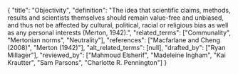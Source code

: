 {
    "title": "Objectivity",
    "definition": "The idea that scientific claims, methods, results and scientists themselves should remain value-free and unbiased, and thus not be affected by cultural, political, racial or religious bias as well as any personal interests (Merton, 1942).",
    "related_terms": ["Communality", "Mertonian norms", "Neutrality"],
    "references": ["Macfarlane and Cheng (2008)", "Merton (1942)"],
    "alt_related_terms": [null],
    "drafted_by": ["Ryan Millager"],
    "reviewed_by": ["Mahmoud Elsherif", "Madeleine Ingham", "Kai Krautter", "Sam Parsons", "Charlotte R. Pennington"]
  }
